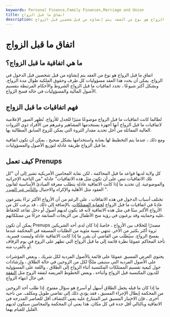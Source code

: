 ```yaml
---
keywords: Personal Finance,Family Finances,Marriage and Union
title: اتفاق ما قبل الزواج
description: اتفاق ما قبل الزواج هو نوع من العقد يتم إنشاؤه من قبل شخصين قبل الزواج.
---
```


# اتفاق ما قبل الزواج
## ما هي اتفاقية ما قبل الزواج؟

اتفاق ما قبل الزواج هو نوع من العقد يتم إنشاؤه من قبل شخصين قبل الدخول في الزواج. يمكن أن يحدد هذا العقد مسؤوليات كل طرف وحقوق الملكية طوال مدة الزواج. وبشكل أكثر شيوعًا ، تحدد اتفاقيات ما قبل الزواج الشروط والأحكام المرتبطة بتقسيم الأصول المالية والمسؤوليات في حالة فسخ الزواج.

## فهم اتفاقيات ما قبل الزواج

لطالما كانت اتفاقيات ما قبل الزواج موضوعًا مثيرًا للجدل للأزواج. تُظهر الصور الإعلامية لاتفاقيات ما قبل الزواج أنها أجهزة يستخدمها المشاهير وغيرهم من الأفراد ذوي الثروات العالية المماثلة من أجل تحديد مقدار الثروة التي يمكن للزوج السابق المطالبة بها.

ومع ذلك ، عندما يتم التخطيط لها بعناية واستخدامها بشكل صحيح ، يمكن أن تكون اتفاقية ما قبل الزواج طريقة عادلة لتوزيع الأصول والمسؤوليات.

## كيف تعمل Prenups

كل ولاية لديها قواعد ما قبل المحاكمة ، لكن نقابة المحامين الأمريكية تشير إلى أن "كل تلك الاتفاقيات تنص على أن تكون مثل هذه الاتفاقيات" عادلة "من الناحية الإجرائية والموضوعية. إن تحديد ما إذا كانت الاتفاقية عادلة يتطلب معرفة المبادئ الأساسية لقانون العقود مثل الأهلية والإكراه والاحتيال [والتأثير غير المبرر](/undue-influence) ".

تختلف أسباب الدخول في هذه الاتفاقات ، على الرغم من أن الأزواج الأكثر ثراءً يشرعون عادةً في اتفاقيات ما قبل الزواج [لحماية الممتلكات](/maritalproperty). بالإضافة إلى ذلك ، قد يرغب كل من الأزواج الأكبر سنًا في مثل هذه الاتفاقية لأنه قد يكون لديهم أصول أو دخل تقاعد للحفاظ عليه وحمايته وقد يرغبون في رؤية منح الأطفال من الزيجات السابقة جزءًا من ممتلكاتهم.

يمكن أن تكون Prenups مصدرًا للخلاف بين الأزواج ، خاصةً إذا كان لدى أحد الشريكين ثروة أكثر بكثير من الآخر. تنتهي نسبة مئوية من الطلبات المسبقة في المحكمة عندما يفسخ الزواج. سيُطلب من القاضي أن يقرر ما إذا كانت الاتفاقية عادلة وليست قسرية. تأخذ المحاكم عمومًا نظرة قاتمة إلى ما قبل الزواج التي تظهر على الزوج في يوم الزفاف أو بالقرب منه.

يحتوي العرض المسبق عمومًا على قائمة بالأصول الفردية لكل شريك ، وبعض المؤشرات على الأصول الفردية التي ستبقى ملكًا لكل من الزوجين في حالة الطلاق ، وإرشادات حول كيفية تقسيم الممتلكات المكتسبة أثناء الزواج إلى الطلاق ، واللغة على المسؤولية للديون المكتسبة قبل الزواج وأثناءه ، وبعض الخطوط العريضة لنفقة الزوج مثل [النفقة](/alimony) في حال انتهاء الزواج.

ما إذا كان ما قبله يجعل الطلاق أسهل أو أسرع هو سؤال مفتوح. إذا طلب أحد الزوجين من المحكمة إبطال الإجراء المسبق ، فقد يؤدي ذلك إلى تقاضي طويل ومكلف. من ناحية أخرى ، فإن الاختبار المسبق غير المتنازع عليه يعني اكتشاف أقل للعناصر المدرجة في الاتفاقية وبالتالي أقل حدة في كل مكان. هذا يعني أن المحكمة والمحامين سيكون لديهم القليل للقيام بهما.

